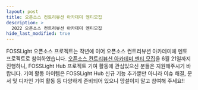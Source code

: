 ```yaml
---
layout: post
title: 오픈소스 컨트리뷰션 아카데미 멘티모집
description: >
  2022 오픈소스 컨트리뷰션 아카데미 멘티모집
hide_last_modified: true
---
```


FOSSLight 오픈소스 프로젝트는 작년에 이어 오픈소스 컨트리뷰션 아카데미에 멘토 프로젝트로 참여하였습니다. [오픈소스 컨트리뷰션 아카데미 멘티 모집](https://www.oss.kr/notice/show/cf492935-9cf2-4755-98d8-e1ea6aae7abd)을 6월 21일까지 진행하니, FOSSLight Hub 프로젝트 기여 활동에 관심있으신 분들은 지원해주시기 바랍니다. 기여 활동 아이템은 FOSSLight Hub 신규 기능 추가뿐만 아니라 이슈 해결, 문서 및 디자인 기여 활동 등 다양하게 준비되어 있으니 망설이지 말고 참여해 주세요!!
